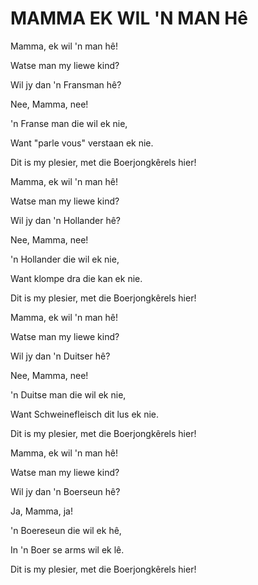# MAMMA EK WIL 'N MAN Hê

Mamma, ek wil 'n man hê!

Watse man my liewe kind?

Wil jy dan 'n Fransman hê?

Nee, Mamma, nee!

'n Franse man die wil ek nie,

Want "parle vous" verstaan ek nie.

Dit is my plesier, met die Boerjongkêrels hier!


Mamma, ek wil 'n man hê!

Watse man my liewe kind?

Wil jy dan 'n Hollander hê?

Nee, Mamma, nee!

'n Hollander die wil ek nie,

Want klompe dra die kan ek nie.

Dit is my plesier, met die Boerjongkêrels hier!


Mamma, ek wil 'n man hê!

Watse man my liewe kind?

Wil jy dan 'n Duitser hê?

Nee, Mamma, nee!

'n Duitse man die wil ek nie,

Want Schweinefleisch dit lus ek nie.

Dit is my plesier, met die Boerjongkêrels hier!


Mamma, ek wil 'n man hê!

Watse man my liewe kind?

Wil jy dan 'n Boerseun hê?

Ja, Mamma, ja!

'n Boereseun die wil ek hê,

In 'n Boer se arms wil ek lê.

Dit is my plesier, met die Boerjongkêrels hier!

